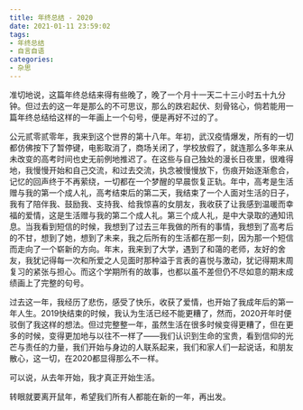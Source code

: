 ```yaml
---
title: 年终总结 - 2020
date: 2021-01-11 23:59:02
tags:
- 年终总结
- 自言自语
categories:
- 杂思
---
```


准切地说，这篇年终总结来得有些晚了，晚了一个月十一天二十三小时五十九分钟。但过去的这一年是那么的不可思议，那么的跌宕起伏、刻骨铭心，倘若能用一篇年终总结给这样的一年画上一个句号，便是再好不过的了。

公元贰零贰零年，我来到这个世界的第十八年。年初，武汉疫情爆发，所有的一切都仿佛按下了暂停键，电影取消了，商场关闭了，学校放假了，就连那么多年来从未改变的高考时间也史无前例地推迟了。在这些与自己独处的漫长日夜里，很难得地，我慢慢开始和自己交流，和过去交流，执念被慢慢放下，伤痕开始逐渐愈合，记忆的回声终于不再萦绕，一切都在一个梦醒的早晨恢复正轨。年中，高考是生活赠与我的第一个成人礼，高考结束后的第二天，我结束了一个人面对生活的日子，我有了陪伴我、鼓励我、支持我、给我惊喜的女朋友，我收获了让我感到温暖而幸福的爱情，这是生活赠与我的第二个成人礼。第三个成人礼，是中大录取的通知讯息。当我看到短信的时候，我想到了过去三年我做的所有的事情，我想到了高考后的不甘，想到了她，想到了未来，我之后所有的生活都在那一刻，因为那一个短信而走向了一个崭新的方向。年末，我来到了大学，遇到了和蔼的老师，友好的舍友，我犹记得每一次和所爱之人见面时那种溢于言表的喜悦与激动，犹记得期末周复习的紧张与担心。而这个学期所有的故事，也都以虽不差但仍不尽如意的期末成绩画上了完整的句号。

过去这一年，我经历了悲伤，感受了快乐，收获了爱情，也开始了我成年后的第一年人生。2019快结束的时候，我认为生活已经不能更糟了，然而，2020开年时便驳倒了我这样的想法。但过完整整一年，虽然生活在很多时候变得更糟了，但在更多的时候，变得更加地与以往不一样了——我们认识到生命的宝贵，看到信仰的光芒与责任的力量，我们开始与身边的人联系起来，我们和家人们一起说话，和朋友散心，这一切，在2020都显得那么不一样。

可以说，从去年开始，我才真正开始生活。

转眼就要离开鼠年，希望我们所有人都能在新的一年，再出发。
